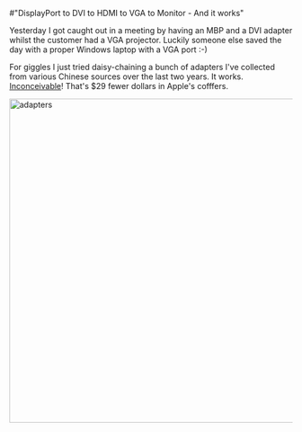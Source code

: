 #"DisplayPort to DVI to HDMI to VGA to Monitor - And it works"

Yesterday I got caught out in a meeting by having an MBP and a DVI adapter whilst the customer had a VGA projector. Luckily someone else saved the day with a proper Windows laptop with a VGA port :-)

For giggles I just tried daisy-chaining a bunch of adapters I've collected from various Chinese sources over the last two years. It works. <a href="http://www.youtube.com/watch?v=OHVjs4aobqs">Inconceivable</a>! That's $29 fewer dollars in Apple's cofffers.

<a href="http://conoroneill.net/wp-content/uploads/2014/01/adapters.jpg"><img class="aligncenter size-full wp-image-1244" alt="adapters" src="http://conoroneill.net/wp-content/uploads/2014/01/adapters.jpg" width="1024" height="576" /></a>